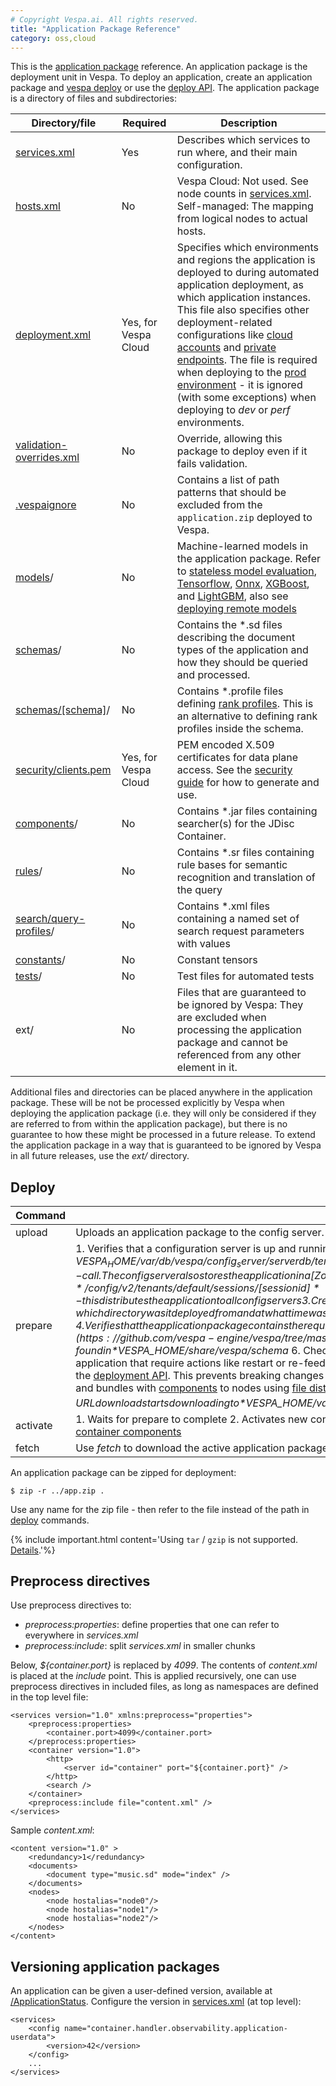 ```yaml
---
# Copyright Vespa.ai. All rights reserved.
title: "Application Package Reference"
category: oss,cloud
---
```


This is the [application package](../application-packages.html) reference.
An application package is the deployment unit in Vespa.
To deploy an application, create an application package
and [vespa deploy](/en/vespa-cli.html#deployment) or
use the [deploy API](deploy-rest-api-v2.html).
The application package is a directory of files and subdirectories:

| Directory/file | Required | Description |
| --- | --- | --- |
| [services.xml](services.html) | Yes | Describes which services to run where, and their main configuration. |
| [hosts.xml](hosts.html) | No | Vespa Cloud: Not used. See node counts in [services.xml](/en/reference/services).  Self-managed: The mapping from logical nodes to actual hosts. |
| [deployment.xml](/en/reference/deployment) | Yes, for Vespa Cloud | Specifies which environments and regions the application is deployed to during automated application deployment, as which application instances.  This file also specifies other deployment-related configurations like [cloud accounts](/en/cloud/enclave/enclave.html) and [private endpoints](/en/cloud/private-endpoints.html).  The file is required when deploying to the [prod environment](https://cloud.vespa.ai/en/reference/environments#production) - it is ignored (with some exceptions) when deploying to *dev* or *perf* environments. |
| [validation-overrides.xml](validation-overrides.html) | No | Override, allowing this package to deploy even if it fails validation. |
| [.vespaignore](vespaignore.html) | No | Contains a list of path patterns that should be excluded from the `application.zip` deployed to Vespa. |
| [models](stateless-model-reference.html)/ | No | Machine-learned models in the application package. Refer to [stateless model evaluation](../stateless-model-evaluation.html), [Tensorflow](../tensorflow.html), [Onnx](../onnx.html), [XGBoost](../xgboost.html), and [LightGBM](../lightgbm.html), also see [deploying remote models](../application-packages.html#deploying-remote-models) |
| [schemas](../schemas.html)/ | No | Contains the *.sd files describing the document types of the application and how they should be queried and processed. |
| [schemas/[schema]](schema-reference.html#rank-profile)/ | No | Contains *.profile files defining [rank profiles](../ranking.html#rank-profiles). This is an alternative to defining rank profiles inside the schema. |
| [security/clients.pem](/en/cloud/security/guide.html) | Yes, for Vespa Cloud | PEM encoded X.509 certificates for data plane access. See the [security guide](/en/cloud/security/guide.html) for how to generate and use. |
| [components](../jdisc/container-components.html)/ | No | Contains *.jar files containing searcher(s) for the JDisc Container. |
| [rules](semantic-rules.html)/ | No | Contains *.sr files containing rule bases for semantic recognition and translation of the query |
| [search/query-profiles](query-profile-reference.html)/ | No | Contains *.xml files containing a named set of search request parameters with values |
| [constants](../tensor-user-guide.html#constant-tensors)/ | No | Constant tensors |
| [tests](testing.html)/ | No | Test files for automated tests |
| ext/ | No | Files that are guaranteed to be ignored by Vespa: They are excluded when processing the application package and cannot be referenced from any other element in it. |

Additional files and directories can be placed anywhere in the application package.
These will be not be processed explicitly by Vespa when deploying the application package
(i.e. they will only be considered if they are referred to from within the application package),
but there is no guarantee to how these might be processed in a future release.
To extend the application package in a way that is guaranteed
to be ignored by Vespa in all future releases, use the *ext/* directory.

## Deploy

| Command | Description |
| --- | --- |
| upload | Uploads an application package to the config server. Normally not used, as *prepare* includes *upload* |
| prepare | 1. Verifies that a configuration server is up and running 2. Uploads the application to the configuration server, which stores it in    *$VESPA_HOME/var/db/vespa/config_server/serverdb/tenants/default/sessions/[sessionid]*.    *[sessionid]* increases for each *prepare*-call.    The config server also stores the application in a    [ZooKeeper](/en/operations-selfhosted/configuration-server.html)    instance at */config/v2/tenants/default/sessions/[sessionid]* -    this distributes the application to all config servers 3. Creates metadata about the deployed the applications package (which user deployed it,    which directory was it deployed from and at what time was it deployed) and stores it in    *...sessions/[sessionid]/.applicationMetaData* 4. Verifies that the application package contains the required files and performs a consistency check 5. Validates the xml config files using the    [schema](https://github.com/vespa-engine/vespa/tree/master/config-model/src/main/resources/schema),    found in *$VESPA_HOME/share/vespa/schema* 6. Checks if there are config changes between the active application and this prepared application    that require actions like restart or re-feed (like changes to    [schemas](../schemas.html)).    These actions are returned as part of the prepare step in the    [deployment API](deploy-rest-api-v2.html#prepare-session).    This prevents breaking changes to production - also read about    [validation overrides](validation-overrides.html) 7. Distributes constant tensors and bundles with [components](../jdisc/container-components.html)    to nodes using [file distribution](../application-packages.html#file-distribution).    Files are downloaded to *$VESPA_HOME/var/db/vespa/filedistribution*,    URL download starts downloading to *$VESPA_HOME/var/db/vespa/download* |
| activate | 1. Waits for prepare to complete 2. Activates new configuration version 3. Signals to containers to load new bundles -    read more in [container components](../jdisc/container-components.html) |
| fetch | Use *fetch* to download the active application package |

An application package can be zipped for deployment:

```
$ zip -r ../app.zip .
```

Use any name for the zip file - then refer to the file instead of the path in [deploy](/en/vespa-cli.html#deployment) commands.

{% include important.html content='Using `tar` / `gzip` is not supported.
[Details](https://github.com/vespa-engine/vespa/issues/17837).'%}

## Preprocess directives

Use preprocess directives to:
* *preprocess:properties*:
  define properties that one can refer to everywhere in *services.xml*
* *preprocess:include*:
  split *services.xml* in smaller chunks

Below, *${container.port}* is replaced by *4099*.
The contents of *content.xml* is placed at the *include* point.
This is applied recursively, one can use preprocess directives in included files,
as long as namespaces are defined in the top level file:

```
<services version="1.0" xmlns:preprocess="properties">
    <preprocess:properties>
        <container.port>4099</container.port>
    </preprocess:properties>
    <container version="1.0">
        <http>
            <server id="container" port="${container.port}" />
        </http>
        <search />
    </container>
    <preprocess:include file="content.xml" />
</services>
```

Sample *content.xml*:

```
<content version="1.0" >
    <redundancy>1</redundancy>
    <documents>
        <document type="music.sd" mode="index" />
    </documents>
    <nodes>
        <node hostalias="node0"/>
        <node hostalias="node1"/>
        <node hostalias="node2"/>
    </nodes>
</content>
```

## Versioning application packages

An application can be given a user-defined version, available at
[/ApplicationStatus](../jdisc/container-components.html#monitoring-the-active-application).
Configure the version in [services.xml](services.html) (at top level):

```
<services>
    <config name="container.handler.observability.application-userdata">
        <version>42</version>
    </config>
    ...
</services>
```
